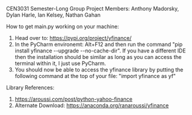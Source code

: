 CEN3031 Semester-Long Group Project
Members: Anthony Madorsky, Dylan Harle, Ian Kelsey, Nathan Gahan

How to get main.py working on your machine: 
1. Head over to: https://pypi.org/project/yfinance/
2. In the PyCharm environemt: Alt+F12 and then run the command "pip install yfinance --upgrade --no-cache-dir". If you have a different IDE then the installation should be similar as long as you can access the terminal within it, I just use PyCharm. 
3. You should now be able to access the yfinance library by putting the following command at the top of your file: "import yfinance as yf"

Library References: 
1. https://aroussi.com/post/python-yahoo-finance
2. Alternate Download: https://anaconda.org/ranaroussi/yfinance

